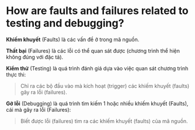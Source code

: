 # How are faults and failures related to testing and debugging?

**Khiếm khuyết** (Faults) là các vấn đề ở trong mã nguồn.

**Thất bại** (Failures) là các lỗi có thể quan sát được (chương trình thể hiện không đúng với đặc tả).

**Kiểm thử** (Testing) là quá trình đánh giá dựa vào việc quan sát chương trình thực thi:

> Chỉ ra các bộ đầu vào mà kích hoạt (trigger) các khiếm khuyết (faults) gây ra lỗi (failures).

**Gỡ lỗi** (Debugging) là quá trình tìm kiếm 1 hoặc nhiều khiếm khuyết (Faults), cái mà gây ra lỗi (Failures):
> Biết được lỗi (failures) tìm ra các khiếm khuyết (faults) của mã nguồn.
